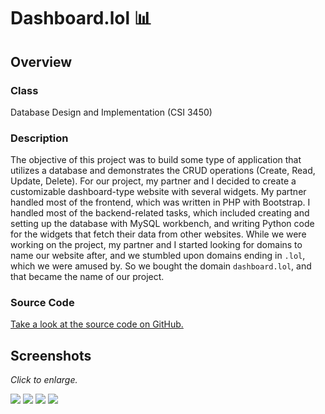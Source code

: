 # Dashboard.lol 📊

## Overview

### Class

Database Design and Implementation (CSI 3450)

### Description

The objective of this project was to build some type of application that utilizes a database and demonstrates the CRUD operations (Create, Read, Update, Delete).
For our project, my partner and I decided to create a customizable dashboard-type website with several widgets.
My partner handled most of the frontend, which was written in PHP with Bootstrap.
I handled most of the backend-related tasks, which included creating and setting up the database with MySQL workbench, and writing Python code for the widgets that fetch their data from other websites.
While we were working on the project, my partner and I started looking for domains to name our website after, and we stumbled upon domains ending in `.lol`, which we were amused by.
So we bought the domain `dashboard.lol`, and that became the name of our project.

### Source Code

[Take a look at the source code on GitHub.](https://github.com/dmocnik/dashboard.lol)

## Screenshots

*Click to enlarge.*

<Image src='../assets/projects/dashboard_0.png' caption='The main Dashboard screen'/>

<Image src='../assets/projects/dashboard_1.png' caption='Editing user info, and number of columns on dashboard'/>

<Image src='../assets/projects/dashboard_2.png' caption='The "widget store" where you can add and remove widgets from your dashboard'/>

<Image src='../assets/projects/dashboard_3.png' caption='ER diagram of the database'/>